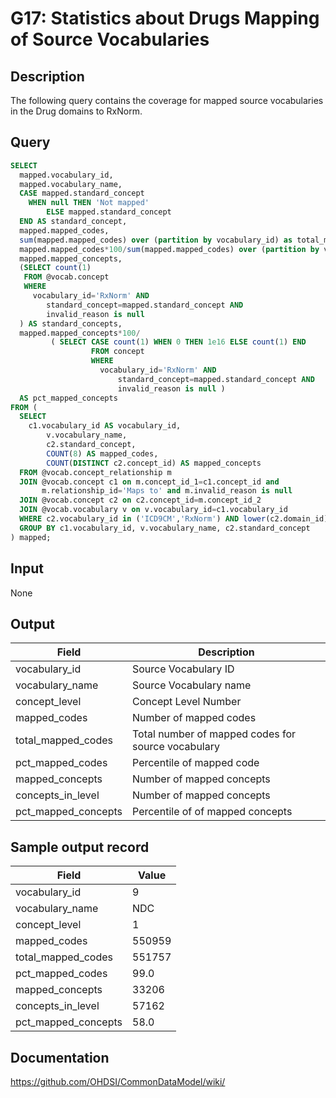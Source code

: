 <!---
Group:general
Name:G17 Statistics about Drugs Mapping of Source Vocabularies
Author:Patrick Ryan
CDM Version: 5.0
-->

# G17: Statistics about Drugs Mapping of Source Vocabularies

## Description
The following query contains the coverage for mapped source vocabularies in the Drug domains to RxNorm.

## Query
```sql
SELECT
  mapped.vocabulary_id,
  mapped.vocabulary_name,
  CASE mapped.standard_concept
    WHEN null THEN 'Not mapped'
        ELSE mapped.standard_concept
  END AS standard_concept,
  mapped.mapped_codes,
  sum(mapped.mapped_codes) over (partition by vocabulary_id) as total_mapped_codes,
  mapped.mapped_codes*100/sum(mapped.mapped_codes) over (partition by vocabulary_id) AS pct_mapped_codes,
  mapped.mapped_concepts,
  (SELECT count(1)
   FROM @vocab.concept
   WHERE
     vocabulary_id='RxNorm' AND
        standard_concept=mapped.standard_concept AND
        invalid_reason is null
  ) AS standard_concepts,
  mapped.mapped_concepts*100/
         ( SELECT CASE count(1) WHEN 0 THEN 1e16 ELSE count(1) END
                  FROM concept
                  WHERE
                    vocabulary_id='RxNorm' AND
                        standard_concept=mapped.standard_concept AND
                        invalid_reason is null )
  AS pct_mapped_concepts
FROM (
  SELECT
    c1.vocabulary_id AS vocabulary_id,
        v.vocabulary_name,
        c2.standard_concept,
        COUNT(8) AS mapped_codes,
        COUNT(DISTINCT c2.concept_id) AS mapped_concepts
  FROM @vocab.concept_relationship m
  JOIN @vocab.concept c1 on m.concept_id_1=c1.concept_id and
       m.relationship_id='Maps to' and m.invalid_reason is null
  JOIN @vocab.concept c2 on c2.concept_id=m.concept_id_2
  JOIN @vocab.vocabulary v on v.vocabulary_id=c1.vocabulary_id
  WHERE c2.vocabulary_id in ('ICD9CM','RxNorm') AND lower(c2.domain_id)='drug'
  GROUP BY c1.vocabulary_id, v.vocabulary_name, c2.standard_concept
) mapped;
```

## Input

None

## Output

| Field |  Description |
| --- | --- |
|  vocabulary_id |  Source Vocabulary ID |
|  vocabulary_name |  Source Vocabulary name |
|  concept_level |  Concept Level Number |
|  mapped_codes |  Number of mapped codes |
|  total_mapped_codes |  Total number of mapped codes for source vocabulary |
|  pct_mapped_codes |  Percentile of mapped code  |
|  mapped_concepts |  Number of mapped concepts  |
|  concepts_in_level |  Number of mapped concepts  |
|  pct_mapped_concepts |  Percentile of of mapped concepts |

## Sample output record

| Field |  Value |
| --- | --- |
|  vocabulary_id |  9 |
|  vocabulary_name |  NDC |
|  concept_level |  1 |
|  mapped_codes |  550959 |
|  total_mapped_codes |  551757 |
|  pct_mapped_codes |  99.0 |
|  mapped_concepts |  33206 |
|  concepts_in_level |  57162 |
|  pct_mapped_concepts |  58.0 |





## Documentation
https://github.com/OHDSI/CommonDataModel/wiki/
